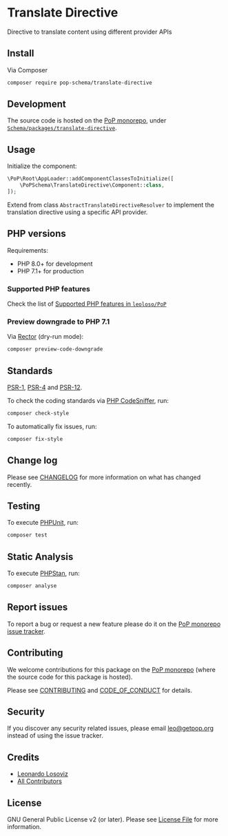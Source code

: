 # Translate Directive

<!--
[![Build Status][ico-travis]][link-travis]
[![Quality Score][ico-code-quality]][link-code-quality]
[![Software License][ico-license]](LICENSE.md)
[![Latest Version on Packagist][ico-version]][link-packagist]
[![Coverage Status][ico-scrutinizer]][link-scrutinizer]
[![Total Downloads][ico-downloads]][link-downloads]
-->

Directive <translate> to translate content using different provider APIs

## Install

Via Composer

``` bash
composer require pop-schema/translate-directive
```

## Development

The source code is hosted on the [PoP monorepo](https://github.com/leoloso/PoP), under [`Schema/packages/translate-directive`](https://github.com/leoloso/PoP/tree/master/layers/Schema/packages/translate-directive).

## Usage

Initialize the component:

``` php
\PoP\Root\AppLoader::addComponentClassesToInitialize([
    \PoPSchema\TranslateDirective\Component::class,
]);
```

Extend from class `AbstractTranslateDirectiveResolver` to implement the translation directive using a specific API provider.

## PHP versions

Requirements:

- PHP 8.0+ for development
- PHP 7.1+ for production

### Supported PHP features

Check the list of [Supported PHP features in `leoloso/PoP`](https://github.com/leoloso/PoP/#supported-php-features)

### Preview downgrade to PHP 7.1

Via [Rector](https://github.com/rectorphp/rector) (dry-run mode):

```bash
composer preview-code-downgrade
```

## Standards

[PSR-1](https://www.php-fig.org/psr/psr-1), [PSR-4](https://www.php-fig.org/psr/psr-4) and [PSR-12](https://www.php-fig.org/psr/psr-12).

To check the coding standards via [PHP CodeSniffer](https://github.com/squizlabs/PHP_CodeSniffer), run:

``` bash
composer check-style
```

To automatically fix issues, run:

``` bash
composer fix-style
```

## Change log

Please see [CHANGELOG](CHANGELOG.md) for more information on what has changed recently.

## Testing

To execute [PHPUnit](https://phpunit.de/), run:

``` bash
composer test
```

## Static Analysis

To execute [PHPStan](https://github.com/phpstan/phpstan), run:

``` bash
composer analyse
```

## Report issues

To report a bug or request a new feature please do it on the [PoP monorepo issue tracker](https://github.com/leoloso/PoP/issues).

## Contributing

We welcome contributions for this package on the [PoP monorepo](https://github.com/leoloso/PoP) (where the source code for this package is hosted).

Please see [CONTRIBUTING](CONTRIBUTING.md) and [CODE_OF_CONDUCT](CODE_OF_CONDUCT.md) for details.

## Security

If you discover any security related issues, please email leo@getpop.org instead of using the issue tracker.

## Credits

- [Leonardo Losoviz][link-author]
- [All Contributors][link-contributors]

## License

GNU General Public License v2 (or later). Please see [License File](LICENSE.md) for more information.

[ico-version]: https://img.shields.io/packagist/v/pop-schema/translate-directive.svg?style=flat-square
[ico-license]: https://img.shields.io/badge/license-GPLv2-brightgreen.svg?style=flat-square
[ico-travis]: https://img.shields.io/travis/pop-schema/translate-directive/master.svg?style=flat-square
[ico-scrutinizer]: https://img.shields.io/scrutinizer/coverage/g/pop-schema/translate-directive.svg?style=flat-square
[ico-code-quality]: https://img.shields.io/scrutinizer/g/pop-schema/translate-directive.svg?style=flat-square
[ico-downloads]: https://img.shields.io/packagist/dt/pop-schema/translate-directive.svg?style=flat-square

[link-packagist]: https://packagist.org/packages/pop-schema/translate-directive
[link-travis]: https://travis-ci.org/pop-schema/translate-directive
[link-scrutinizer]: https://scrutinizer-ci.com/g/pop-schema/translate-directive/code-structure
[link-code-quality]: https://scrutinizer-ci.com/g/pop-schema/translate-directive
[link-downloads]: https://packagist.org/packages/pop-schema/translate-directive
[link-author]: https://github.com/leoloso
[link-contributors]: ../../../../../../contributors


